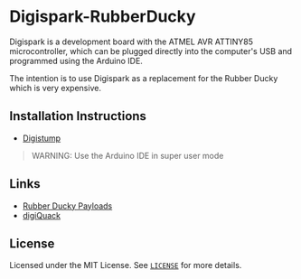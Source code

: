 # Digispark-RubberDucky

Digispark is a development board with the ATMEL AVR ATTINY85 microcontroller, which can be plugged directly into the computer's USB and programmed using the Arduino IDE.

The intention is to use Digispark as a replacement for the Rubber Ducky which is very expensive.

## Installation Instructions

- [Digistump](https://digistump.com/wiki/digispark/tutorials/connecting)

> WARNING: Use the Arduino IDE in super user mode

## Links

- [Rubber Ducky Payloads](https://github.com/hak5darren/USB-Rubber-Ducky/wiki/Payloads)
- [digiQuack](https://github.com/CedArctic/digiQuack)

## License

Licensed under the MIT License. See [`LICENSE`](LICENSE) for more details.
